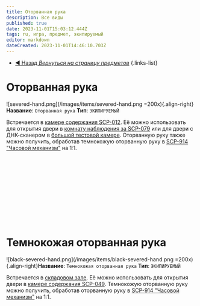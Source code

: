 ```yaml
---
title: Оторванная рука
description: Все виды
published: true
date: 2023-11-01T15:03:12.444Z
tags: ru, игра, предмет, экипируемый
editor: markdown
dateCreated: 2023-11-01T14:46:10.703Z
---
```


- [:arrow_backward: Назад *Вернуться на страницу предметов*](/ru/game/items#предметы)
{.links-list}
# Оторванная рука
![severed-hand.png](/images/items/severed-hand.png =200x){.align-right}**Название**: `Оторванная рука`
**Тип**: `ЭКИПИРУЕМЫЙ`

Встречается в [камере содержания SCP-012](/ru/game/rooms/012). Её можно использовать для открытия двери в [комнату наблюдения за SCP-079](/ru/game/rooms/079) или для двери с ДНК-сканером в [большой тестовой камере](/ru/game/rooms/682).
Оторванную руку также можно получить, обработав темнокожую оторванную руку в [SCP-914 "Часовой механизм"](/ru/game/rooms/scp914) на 1:1.


‎ 

‎ 

‎ 

‎ 

‎ 

‎ 
# Темнокожая оторванная рука
![black-severed-hand.png](/images/items/black-severed-hand.png =200x){.align-right}**Название**: `Темнокожая оторванная рука`
**Тип**: `ЭКИПИРУЕМЫЙ`

Встречается в [складовом зале](/ru/game/rooms/939). Её можно использовать для открытия двери в [камере содержания SCP-049](/ru/game/rooms/049). Темнокожую оторванную руку можно получить, обработав оторванную руку в [SCP-914 "Часовой механизм"](/ru/game/rooms/scp914) на 1:1.

‎ 

‎ 

‎ 

‎ 

‎ 
